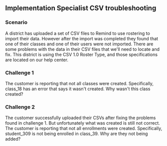 ## Implementation Specialist CSV troubleshooting

### Scenario

 A district has uploaded a set of CSV files to Remind to use rostering to import their data. However after the import was completed they found that one of their classes and one of their users were not imported. There are some problems with the data in their CSV files that we'll need to locate and fix. This district is using the CSV 1.0 Roster Type, and those specifications are located on our help center.

### Challenge 1

The customer is reporting that not all classes were created. Specifically, class_18 has an error that says it wasn't created. Why wasn't this class created?

### Challenge 2

The customer successfully uploaded their CSVs after fixing the problems found in challenge 1. But unfortunately what was created is still not correct. The customer is reporting that not all enrollments were created. Specifically, student_309 is not being enrolled in class_39. Why are they not being added? 


